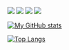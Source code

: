 ![](
https://komarev.com/ghpvc/?username=OvertheCounterbusiness-1042&color=blue
) 
![](
https://img.shields.io/badge/OS-Windows&nbsp;10-informational?style=flat&logo=window&logoColor=blue&color=0C7DBE
)
![](
https://img.shields.io/badge/Editor-Pycharm&nbsp;-informational?style=flat&logo=pycharm&logoColor=blue&color=0C7DBE
)
![](
https://img.shields.io/badge/Shell-Powershell-informational?style=flat&logo=tpowershell&logoColor=blue&color=0C7DBE
)
 
[![My GitHub stats](
https://github-readme-stats.vercel.app/api?username=OvertheCounterbusiness
)](
https://github.com/OvertheCounterbusiness/github-readme-stats
)

[![Top Langs](
https://github-readme-stats.vercel.app/api/top-langs/?username=OvertheCounterbusiness&layout=compact
)](
https://github.com/OvertheCounterbusiness/github-readme-stats
)

